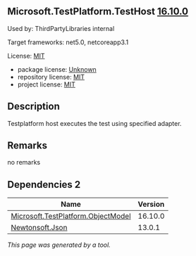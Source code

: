 Microsoft.TestPlatform.TestHost [16.10.0](https://www.nuget.org/packages/Microsoft.TestPlatform.TestHost/16.10.0)
--------------------

Used by: ThirdPartyLibraries internal

Target frameworks: net5.0, netcoreapp3.1

License: [MIT](../../../../licenses/mit) 

- package license: [Unknown]() 
- repository license: [MIT](https://github.com/microsoft/vstest) 
- project license: [MIT](https://github.com/microsoft/vstest/) 

Description
-----------
Testplatform host executes the test using specified adapter.

Remarks
-----------
no remarks


Dependencies 2
-----------

|Name|Version|
|----------|:----|
|[Microsoft.TestPlatform.ObjectModel](../../../../packages/nuget.org/microsoft.testplatform.objectmodel/16.10.0)|16.10.0|
|[Newtonsoft.Json](../../../../packages/nuget.org/newtonsoft.json/13.0.1)|13.0.1|

*This page was generated by a tool.*